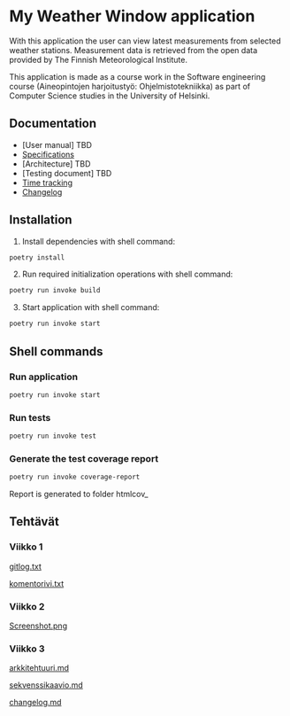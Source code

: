 # My Weather Window application
With this application the user can view latest measurements from selected weather stations. Measurement data is retrieved from the open data provided by The Finnish Meteorological Institute.

This application is made as a course work in the Software engineering course (Aineopintojen harjoitustyö: Ohjelmistotekniikka) as part of Computer Science studies in the University of Helsinki.

## Documentation
- [User manual] TBD
- [Specifications](.dokumentaatio/specifications.md)
- [Architecture] TBD
- [Testing document] TBD
- [Time tracking](.dokumentaatio/timetracking.md)
- [Changelog](.dokumentaatio/changelog.md)

## Installation
1. Install dependencies with shell command:

```bash
poetry install
```

2. Run required initialization operations with shell command:

```bash
poetry run invoke build
```

3. Start application with shell command:

```bash
poetry run invoke start
```
## Shell commands

### Run application

```bash
poetry run invoke start
```

### Run tests

```bash
poetry run invoke test
```

### Generate the test coverage report 


```bash
poetry run invoke coverage-report
```

Report is generated to folder htmlcov_ 



## Tehtävät
### Viikko 1
[gitlog.txt](https://github.com/mcpaulafi/ot-harjoitustyo/blob/main/laskarit/viikko1/gitlog.txt)

[komentorivi.txt](https://github.com/mcpaulafi/ot-harjoitustyo/blob/main/laskarit/viikko1/komentorivi.txt)

### Viikko 2
[Screenshot.png](https://github.com/mcpaulafi/ot-harjoitustyo/blob/main/laskarit/viikko2/2024-03-20_viikko2_screenshot.png)

### Viikko 3
[arkkitehtuuri.md](https://github.com/mcpaulafi/ot-harjoitustyo/blob/main/laskarit/viikko3/arkkitehtuuri.md)

[sekvenssikaavio.md](https://github.com/mcpaulafi/ot-harjoitustyo/blob/main/laskarit/viikko3/sekvenssikaavio.md)

[changelog.md](https://github.com/mcpaulafi/ot-harjoitustyo/blob/main/dokumentaatio/changelog.md)
